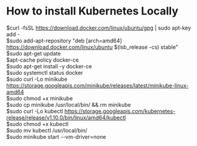 # How to install Kubernetes Locally 
$curl -fsSL https://download.docker.com/linux/ubuntu/gpg | sudo apt-key add -  <br>
$sudo add-apt-repository "deb [arch=amd64] https://download.docker.com/linux/ubuntu $(lsb_release -cs) stable" <br>
$sudo apt-get update <br>
$apt-cache policy docker-ce <br>
$sudo apt-get install -y docker-ce <br>
$sudo systemctl status docker <br>
$sudo curl -Lo minikube https://storage.googleapis.com/minikube/releases/latest/minikube-linux-amd64 <br>
$sudo chmod +x minikube <br>
$sudo cp minikube /usr/local/bin/ && rm minikube  <br> 
$sudo curl -Lo kubectl https://storage.googleapis.com/kubernetes-release/release/v1.10.0/bin/linux/amd64/kubectl <br> 
$sudo chmod +x kubectl <br>
$sudo mv kubectl /usr/local/bin/ <br> 
$sudo minikube start --vm-driver=none <br>
